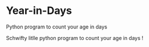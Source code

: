 # Year-in-Days
Python program to count your age in days 


Schwifty litlle python program to count your age in days !
